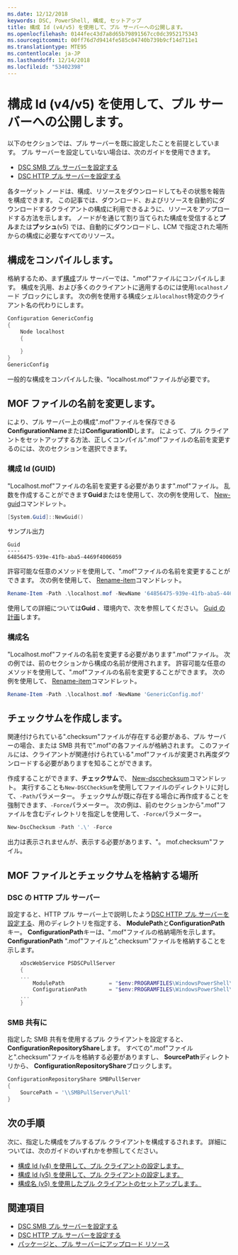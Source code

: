 ```yaml
---
ms.date: 12/12/2018
keywords: DSC, PowerShell, 構成, セットアップ
title: 構成 Id (v4/v5) を使用して、プル サーバーへの公開します。
ms.openlocfilehash: 0144fec43d7a8d65b79891567cc0dc3952175343
ms.sourcegitcommit: 00ff76d7d9414fe585c04740b739b9cf14d711e1
ms.translationtype: MTE95
ms.contentlocale: ja-JP
ms.lasthandoff: 12/14/2018
ms.locfileid: "53402398"
---
```

# <a name="publish-to-a-pull-server-using-configuration-ids-v4v5"></a>構成 Id (v4/v5) を使用して、プル サーバーへの公開します。

以下のセクションでは、プル サーバーを既に設定したことを前提としています。 プル サーバーを設定していない場合は、次のガイドを使用できます。

- [DSC SMB プル サーバーを設定する](pullServerSmb.md)
- [DSC HTTP プル サーバーを設定する](pullServer.md)

各ターゲット ノードは、構成、リソースをダウンロードしてもその状態を報告を構成できます。 この記事では、ダウンロード、およびリソースを自動的にダウンロードするクライアントの構成に利用できるように、リソースをアップロードする方法を示します。 ノードがを通じて割り当てられた構成を受信すると**プル**または**プッシュ**(v5) では、自動的にダウンロードし、LCM で指定された場所からの構成に必要なすべてのリソース。

## <a name="compile-configurations"></a>構成をコンパイルします。

格納するため、まず[構成](../configurations/configurations.md)プル サーバーでは、".mof"ファイルにコンパイルします。 構成を汎用、および多くのクライアントに適用するのには使用`localhost`ノード ブロックにします。 次の例を使用する構成シェル`localhost`特定のクライアント名の代わりにします。

```powershell
Configuration GenericConfig
{
    Node localhost
    {

    }
}
GenericConfig
```

一般的な構成をコンパイルした後、"localhost.mof"ファイルが必要です。

## <a name="renaming-the-mof-file"></a>MOF ファイルの名前を変更します。

により、プル サーバー上の構成".mof"ファイルを保存できる**ConfigurationName**または**ConfigurationID**します。 によって、プル クライアントをセットアップする方法、正しくコンパイル".mof"ファイルの名前を変更するのには、次のセクションを選択できます。

### <a name="configuration-ids-guid"></a>構成 Id (GUID)

"Localhost.mof"ファイルの名前を変更する必要があります"<GUID>.mof"ファイル。 乱数を作成することができます**Guid**またはを使用して、次の例を使用して、 [New-guid](/powershell/module/microsoft.powershell.utility/new-guid)コマンドレット。

```powershell
[System.Guid]::NewGuid()
```

サンプル出力

```output
Guid
----
64856475-939e-41fb-aba5-4469f4006059
```

許容可能な任意のメソッドを使用して、".mof"ファイルの名前を変更することができます。 次の例を使用して、 [Rename-item](/powershell/module/microsoft.powershell.management/rename-item)コマンドレット。

```powershell
Rename-Item -Path .\localhost.mof -NewName '64856475-939e-41fb-aba5-4469f4006059.mof'
```

使用しての詳細については**Guid** 、環境内で、次を参照してください。 [Guid の計画](/powershell/dsc/secureserver#guids)します。

### <a name="configuration-names"></a>構成名

"Localhost.mof"ファイルの名前を変更する必要があります"<Configuration Name>.mof"ファイル。 次の例では、前のセクションから構成の名前が使用されます。 許容可能な任意のメソッドを使用して、".mof"ファイルの名前を変更することができます。 次の例を使用して、 [Rename-item](/powershell/module/microsoft.powershell.management/rename-item)コマンドレット。

```powershell
Rename-Item -Path .\localhost.mof -NewName 'GenericConfig.mof'
```

## <a name="create-the-checksum"></a>チェックサムを作成します。

関連付けられている".checksum"ファイルが存在する必要がある、プル サーバーの場合、または SMB 共有で".mof"の各ファイルが格納されます。 このファイルには、クライアントが関連付けられている".mof"ファイルが変更され再度ダウンロードする必要がありますを知ることができます。

作成することができます、**チェックサム**で、 [New-dscchecksum](/powershell/module/psdesiredstateconfiguration/new-dscchecksum)コマンドレット。 実行することも`New-DSCCheckSum`を使用してファイルのディレクトリに対して、`-Path`パラメーター。 チェックサムが既に存在する場合に再作成することを強制できます、`-Force`パラメーター。 次の例は、前のセクションから".mof"ファイルを含むディレクトリを指定しを使用して、`-Force`パラメーター。

```powershell
New-DscChecksum -Path '.\' -Force
```

出力は表示されませんが、表示する必要があります、"<GUID or Configuration Name>。 mof.checksum"ファイル。

## <a name="where-to-store-mof-files-and-checksums"></a>MOF ファイルとチェックサムを格納する場所

### <a name="on-a-dsc-http-pull-server"></a>DSC の HTTP プル サーバー

設定すると、HTTP プル サーバー上で説明したよう[DSC HTTP プル サーバーを設定する](pullServer.md)、用のディレクトリを指定する、 **ModulePath**と**ConfigurationPath**キー。 **ConfigurationPath**キーは、".mof"ファイルの格納場所を示します。 **ConfigurationPath** ".mof"ファイルと".checksum"ファイルを格納することを示します。

```powershell
    xDscWebService PSDSCPullServer
    {
    ...
        ModulePath              = "$env:PROGRAMFILES\WindowsPowerShell\DscService\Modules"
        ConfigurationPath       = "$env:PROGRAMFILES\WindowsPowerShell\DscService\Configuration"
    ...
    }

```

### <a name="on-an-smb-share"></a>SMB 共有に

指定した SMB 共有を使用するプル クライアントを設定すると、 **ConfigurationRepositoryShare**します。 すべての".mof"ファイルと".checksum"ファイルを格納する必要がありますし、 **SourcePath**ディレクトリから、 **ConfigurationRepositoryShare**ブロックします。

```powershell
ConfigurationRepositoryShare SMBPullServer
{
    SourcePath = '\\SMBPullServer\Pull'
}
```

## <a name="next-steps"></a>次の手順

次に、指定した構成をプルするプル クライアントを構成するされます。 詳細については、次のガイドのいずれかを参照してください。

- [構成 Id (v4) を使用して、プル クライアントの設定します。](pullClientConfigId4.md)
- [構成 Id (v5) を使用して、プル クライアントの設定します。](pullClientConfigId.md)
- [構成名 (v5) を使用したプル クライアントのセットアップします。](pullClientConfigNames.md)

## <a name="see-also"></a>関連項目

- [DSC SMB プル サーバーを設定する](pullServerSmb.md)
- [DSC HTTP プル サーバーを設定する](pullServer.md)
- [パッケージと、プル サーバーにアップロード リソース](package-upload-resources.md)
